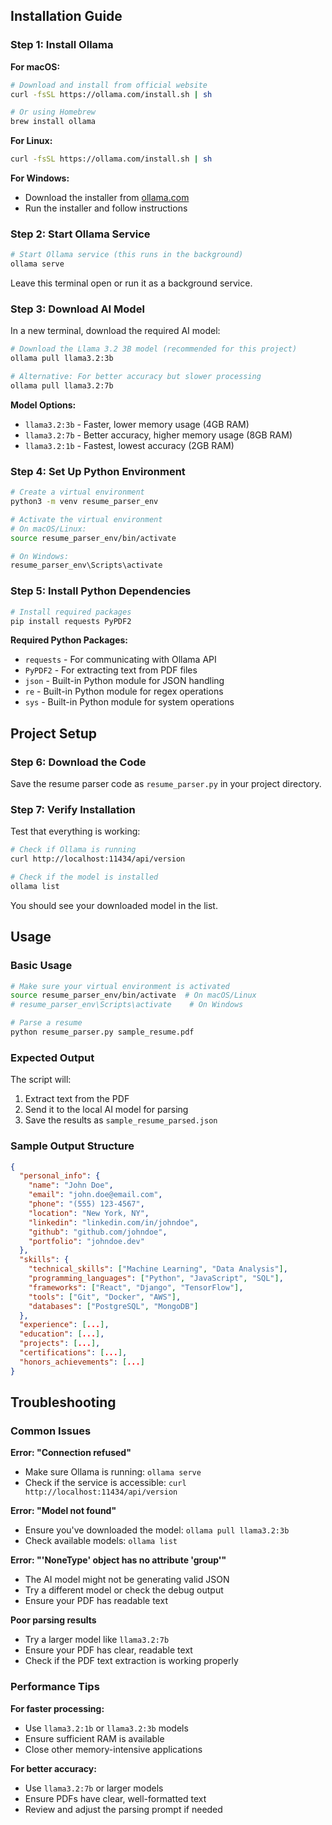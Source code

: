 
## Installation Guide

### Step 1: Install Ollama

**For macOS:**
```bash
# Download and install from official website
curl -fsSL https://ollama.com/install.sh | sh

# Or using Homebrew
brew install ollama
```

**For Linux:**
```bash
curl -fsSL https://ollama.com/install.sh | sh
```

**For Windows:**
- Download the installer from [ollama.com](https://ollama.com)
- Run the installer and follow instructions

### Step 2: Start Ollama Service

```bash
# Start Ollama service (this runs in the background)
ollama serve
```

Leave this terminal open or run it as a background service.

### Step 3: Download AI Model

In a new terminal, download the required AI model:

```bash
# Download the Llama 3.2 3B model (recommended for this project)
ollama pull llama3.2:3b

# Alternative: For better accuracy but slower processing
ollama pull llama3.2:7b
```

**Model Options:**
- `llama3.2:3b` - Faster, lower memory usage (4GB RAM)
- `llama3.2:7b` - Better accuracy, higher memory usage (8GB RAM)
- `llama3.2:1b` - Fastest, lowest accuracy (2GB RAM)

### Step 4: Set Up Python Environment

```bash
# Create a virtual environment
python3 -m venv resume_parser_env

# Activate the virtual environment
# On macOS/Linux:
source resume_parser_env/bin/activate

# On Windows:
resume_parser_env\Scripts\activate
```

### Step 5: Install Python Dependencies

```bash
# Install required packages
pip install requests PyPDF2
```

**Required Python Packages:**
- `requests` - For communicating with Ollama API
- `PyPDF2` - For extracting text from PDF files
- `json` - Built-in Python module for JSON handling
- `re` - Built-in Python module for regex operations
- `sys` - Built-in Python module for system operations

## Project Setup

### Step 6: Download the Code

Save the resume parser code as `resume_parser.py` in your project directory.

### Step 7: Verify Installation

Test that everything is working:

```bash
# Check if Ollama is running
curl http://localhost:11434/api/version

# Check if the model is installed
ollama list
```

You should see your downloaded model in the list.

## Usage

### Basic Usage

```bash
# Make sure your virtual environment is activated
source resume_parser_env/bin/activate  # On macOS/Linux
# resume_parser_env\Scripts\activate    # On Windows

# Parse a resume
python resume_parser.py sample_resume.pdf
```

### Expected Output

The script will:
1. Extract text from the PDF
2. Send it to the local AI model for parsing
3. Save the results as `sample_resume_parsed.json`

### Sample Output Structure

```json
{
  "personal_info": {
    "name": "John Doe",
    "email": "john.doe@email.com",
    "phone": "(555) 123-4567",
    "location": "New York, NY",
    "linkedin": "linkedin.com/in/johndoe",
    "github": "github.com/johndoe",
    "portfolio": "johndoe.dev"
  },
  "skills": {
    "technical_skills": ["Machine Learning", "Data Analysis"],
    "programming_languages": ["Python", "JavaScript", "SQL"],
    "frameworks": ["React", "Django", "TensorFlow"],
    "tools": ["Git", "Docker", "AWS"],
    "databases": ["PostgreSQL", "MongoDB"]
  },
  "experience": [...],
  "education": [...],
  "projects": [...],
  "certifications": [...],
  "honors_achievements": [...]
}
```

## Troubleshooting

### Common Issues

**Error: "Connection refused"**
- Make sure Ollama is running: `ollama serve`
- Check if the service is accessible: `curl http://localhost:11434/api/version`

**Error: "Model not found"**
- Ensure you've downloaded the model: `ollama pull llama3.2:3b`
- Check available models: `ollama list`

**Error: "'NoneType' object has no attribute 'group'"**
- The AI model might not be generating valid JSON
- Try a different model or check the debug output
- Ensure your PDF has readable text

**Poor parsing results**
- Try a larger model like `llama3.2:7b`
- Ensure your PDF has clear, readable text
- Check if the PDF text extraction is working properly

### Performance Tips

**For faster processing:**
- Use `llama3.2:1b` or `llama3.2:3b` models
- Ensure sufficient RAM is available
- Close other memory-intensive applications

**For better accuracy:**
- Use `llama3.2:7b` or larger models
- Ensure PDFs have clear, well-formatted text
- Review and adjust the parsing prompt if needed


